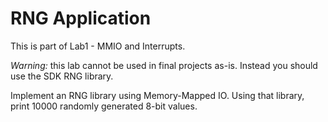 RNG Application
===============

This is part of Lab1 - MMIO and Interrupts.

_Warning:_ this lab cannot be used in final projects as-is. Instead you should
use the SDK RNG library.

Implement an RNG library using Memory-Mapped IO. Using that library, print
10000 randomly generated 8-bit values.

